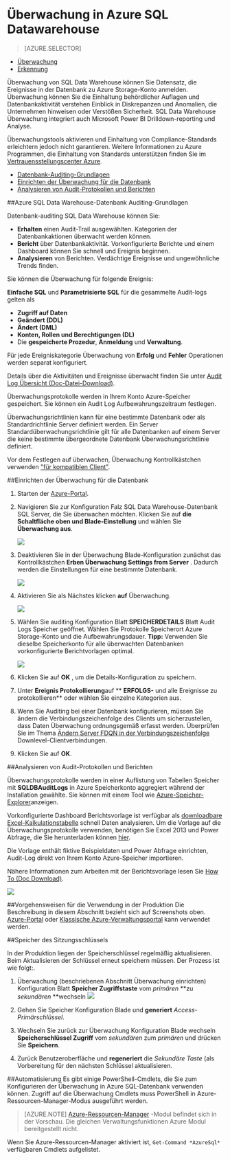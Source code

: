 <properties
   pageTitle="Überwachung in Azure SQL Datawarehouse | Microsoft Azure"
   description="Erste Schritte mit Azure SQL Data Warehouse Überwachung"
   services="sql-data-warehouse"
   documentationCenter=""
   authors="ronortloff"
   manager="barbkess"
   editor=""/>

<tags
   ms.service="sql-data-warehouse"
   ms.workload="data-management"
   ms.tgt_pltfrm="na"
   ms.devlang="na"
   ms.topic="article"
   ms.date="09/24/2016" 
   ms.author="rortloff;barbkess;sonyama"/>

# <a name="auditing-in-azure-sql-data-warehouse"></a>Überwachung in Azure SQL Datawarehouse

> [AZURE.SELECTOR]
- [Überwachung](sql-data-warehouse-auditing-overview.md)
- [Erkennung](sql-data-warehouse-security-threat-detection.md)

Überwachung von SQL Data Warehouse können Sie Datensatz, die Ereignisse in der Datenbank zu Azure Storage-Konto anmelden. Überwachung können Sie die Einhaltung behördlicher Auflagen und Datenbankaktivität verstehen Einblick in Diskrepanzen und Anomalien, die Unternehmen hinweisen oder Verstößen Sicherheit. SQL Data Warehouse Überwachung integriert auch Microsoft Power BI Drilldown-reporting und Analyse.

Überwachungstools aktivieren und Einhaltung von Compliance-Standards erleichtern jedoch nicht garantieren. Weitere Informationen zu Azure Programmen, die Einhaltung von Standards unterstützen finden Sie im <a href="http://azure.microsoft.com/support/trust-center/compliance/" target="_blank">Vertrauensstellungscenter Azure</a>.

+ [Datenbank-Auditing-Grundlagen]
+ [Einrichten der Überwachung für die Datenbank]
+ [Analysieren von Audit-Protokollen und Berichten]

##<a id="subheading-1"></a>Azure SQL Data Warehouse-Datenbank Auditing-Grundlagen


Datenbank-auditing SQL Data Warehouse können Sie:

- **Erhalten** einen Audit-Trail ausgewählten. Kategorien der Datenbankaktionen überwacht werden können.
- **Bericht** über Datenbankaktivität. Vorkonfigurierte Berichte und einem Dashboard können Sie schnell und Ereignis beginnen.
- **Analysieren** von Berichten. Verdächtige Ereignisse und ungewöhnliche Trends finden.

Sie können die Überwachung für folgende Ereignis:

**Einfache SQL** und **Parametrisierte SQL** für die gesammelte Audit-logs gelten als  

- **Zugriff auf Daten**
- **Geändert (DDL)**
- **Ändert (DML)**
- **Konten, Rollen und Berechtigungen (DL)**
- Die **gespeicherte Prozedur**, **Anmeldung** und **Verwaltung**.

Für jede Ereigniskategorie Überwachung von **Erfolg** und **Fehler** Operationen werden separat konfiguriert.

Details über die Aktivitäten und Ereignisse überwacht finden Sie unter <a href="http://go.microsoft.com/fwlink/?LinkId=506733" target="_blank">Audit Log Übersicht (Doc-Datei-Download)</a>.

Überwachungsprotokolle werden in Ihrem Konto Azure-Speicher gespeichert. Sie können ein Audit Log Aufbewahrungszeitraum festlegen.

Überwachungsrichtlinien kann für eine bestimmte Datenbank oder als Standardrichtlinie Server definiert werden. Ein Server Standardüberwachungsrichtlinie gilt für alle Datenbanken auf einem Server die keine bestimmte übergeordnete Datenbank Überwachungsrichtlinie definiert.

Vor dem Festlegen auf überwachen, Überwachung Kontrollkästchen verwenden ["für kompatiblen Client"](sql-data-warehouse-auditing-downlevel-clients.md).


##<a id="subheading-2"></a>Einrichten der Überwachung für die Datenbank

1. Starten der <a href="https://portal.azure.com" target="_blank">Azure-Portal</a>.

2. Navigieren Sie zur Konfiguration Falz SQL Data Warehouse-Datenbank SQL Server, die Sie überwachen möchten. Klicken Sie auf **die Schaltfläche oben und Blade-Einstellung** und wählen Sie **Überwachung aus**.

    ![][1]

3. Deaktivieren Sie in der Überwachung Blade-Konfiguration zunächst das Kontrollkästchen **Erben Überwachung Settings from Server** . Dadurch werden die Einstellungen für eine bestimmte Datenbank.

    ![][2]

4. Aktivieren Sie als Nächstes klicken **auf** Überwachung.

    ![][3]

5. Wählen Sie auditing Konfiguration Blatt **SPEICHERDETAILS** Blatt Audit Logs Speicher geöffnet. Wählen Sie Protokolle Speicherort Azure Storage-Konto und die Aufbewahrungsdauer. **Tipp:** Verwenden Sie dieselbe Speicherkonto für alle überwachten Datenbanken vorkonfigurierte Berichtvorlagen optimal.

    ![][4]

6. Klicken Sie auf **OK** , um die Details-Konfiguration zu speichern.


7. Unter **Ereignis Protokollierung**auf ** **ERFOLGS-** und alle Ereignisse zu protokollieren** oder wählen Sie einzelne Kategorien aus.


8. Wenn Sie Auditing bei einer Datenbank konfigurieren, müssen Sie ändern die Verbindungszeichenfolge des Clients um sicherzustellen, dass Daten Überwachung ordnungsgemäß erfasst werden. Überprüfen Sie im Thema [Ändern Server FDQN in der Verbindungszeichenfolge](sql-data-warehouse-auditing-downlevel-clients.md) Downlevel-Clientverbindungen.

9. Klicken Sie auf **OK**.


##<a id="subheading-3">Analysieren von Audit-Protokollen und Berichten</a>

Überwachungsprotokolle werden in einer Auflistung von Tabellen Speicher mit **SQLDBAuditLogs** in Azure Speicherkonto aggregiert während der Installation gewählte. Sie können mit einem Tool wie <a href="http://azurestorageexplorer.codeplex.com/" target="_blank">Azure-Speicher-Explorer</a>anzeigen.

Vorkonfigurierte Dashboard Berichtsvorlage ist verfügbar als <a href="http://go.microsoft.com/fwlink/?LinkId=403540" target="_blank">downloadbare Excel-Kalkulationstabelle</a> schnell Daten analysieren. Um die Vorlage auf die Überwachungsprotokolle verwenden, benötigen Sie Excel 2013 und Power Abfrage, die Sie herunterladen können <a href="http://www.microsoft.com/download/details.aspx?id=39379">hier</a>.

Die Vorlage enthält fiktive Beispieldaten und Power Abfrage einrichten, Audit-Log direkt von Ihrem Konto Azure-Speicher importieren.

Nähere Informationen zum Arbeiten mit der Berichtsvorlage lesen Sie <a href="http://go.microsoft.com/fwlink/?LinkId=506731">How To (Doc Download)</a>.

![][5]


##<a id="subheading-4">Vorgehensweisen für die Verwendung in der Produktion</a>
Die Beschreibung in diesem Abschnitt bezieht sich auf Screenshots oben. <a href="https://portal.azure.com" target="_blank">Azure-Portal</a> oder <a href= "https://manage.windowsazure.com/" target="_bank">Klassische Azure-Verwaltungsportal</a> kann verwendet werden.


##<a id="subheading-5"></a>Speicher des Sitzungsschlüssels

In der Produktion liegen der Speicherschlüssel regelmäßig aktualisieren. Beim Aktualisieren der Schlüssel erneut speichern müssen. Der Prozess ist wie folgt:.


1. Überwachung (beschriebenen Abschnitt Überwachung einrichten) Konfiguration Blatt **Speicher Zugriffstaste** vom *primären* **zu *sekundären* **wechseln
![][4]
2. Gehen Sie Speicher Konfiguration Blade und **generiert** *Access-Primärschlüssel*.

3. Wechseln Sie zurück zur Überwachung Konfiguration Blade wechseln **Speicherschlüssel Zugriff** vom *sekundären* zum *primären* und drücken Sie **Speichern**.

4. Zurück Benutzeroberfläche und **regeneriert** die *Sekundäre Taste* (als Vorbereitung für den nächsten Schlüssel aktualisieren.

##<a id="subheading-6"></a>Automatisierung
Es gibt einige PowerShell-Cmdlets, die Sie zum Konfigurieren der Überwachung in Azure SQL-Datenbank verwenden können. Zugriff auf die Überwachung Cmdlets muss PowerShell in Azure-Ressourcen-Manager-Modus ausgeführt werden.

> [AZURE.NOTE] [Azure-Ressourcen-Manager](https://msdn.microsoft.com/library/dn654592.aspx) -Modul befindet sich in der Vorschau. Die gleichen Verwaltungsfunktionen Azure Modul bereitgestellt nicht.

Wenn Sie Azure-Ressourcen-Manager aktiviert ist, `Get-Command *AzureSql*` verfügbaren Cmdlets aufgelistet.


<!--Anchors-->
[Datenbank-Auditing-Grundlagen]: #subheading-1
[Einrichten der Überwachung für die Datenbank]: #subheading-2
[Analysieren von Audit-Protokollen und Berichten]: #subheading-3


<!--Image references-->
[1]: ./media/sql-data-warehouse-auditing-overview/sql-data-warehouse-auditing.png
[2]: ./media/sql-data-warehouse-auditing-overview/sql-data-warehouse-auditing-inherit.png
[3]: ./media/sql-data-warehouse-auditing-overview/sql-data-warehouse-auditing-enable.png
[4]: ./media/sql-data-warehouse-auditing-overview/sql-data-warehouse-auditing-storage-account.png
[5]: ./media/sql-data-warehouse-auditing-overview/sql-data-warehouse-auditing-dashboard.png


<!--Link references-->

